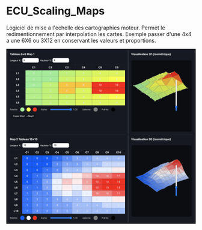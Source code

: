 # ECU_Scaling_Maps
Logiciel de mise a l'echelle des cartographies moteur. Permet le redimentionnement par interpolation les cartes. 
Exemple passer d'une 4x4 a une 6X6 ou 3X12 en conservant les valeurs et proportions.

<img src="https://github.com/AmesisProject/ECU_Scaling_Maps/blob/main/Image/Capture%20d%E2%80%99e%CC%81cran%202025-09-27%20a%CC%80%2010.14.41.png" width="1000" />
